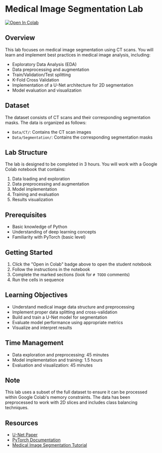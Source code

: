 # Medical Image Segmentation Lab

[![Open In Colab](https://colab.research.google.com/assets/colab-badge.svg)](https://colab.research.google.com/github/Flow_Pinkcc/blob/main/teacher_version.ipynb)

## Overview
This lab focuses on medical image segmentation using CT scans. You will learn and implement best practices in medical image analysis, including:
- Exploratory Data Analysis (EDA)
- Data preprocessing and augmentation
- Train/Validation/Test splitting
- K-Fold Cross Validation
- Implementation of a U-Net architecture for 2D segmentation
- Model evaluation and visualization

## Dataset
The dataset consists of CT scans and their corresponding segmentation masks. The data is organized as follows:
- `Data/CT/`: Contains the CT scan images
- `Data/Segmentation/`: Contains the corresponding segmentation masks

## Lab Structure
The lab is designed to be completed in 3 hours. You will work with a Google Colab notebook that contains:
1. Data loading and exploration
2. Data preprocessing and augmentation
3. Model implementation
4. Training and evaluation
5. Results visualization

## Prerequisites
- Basic knowledge of Python
- Understanding of deep learning concepts
- Familiarity with PyTorch (basic level)

## Getting Started
1. Click the "Open in Colab" badge above to open the student notebook
2. Follow the instructions in the notebook
3. Complete the marked sections (look for `# TODO` comments)
4. Run the cells in sequence

## Learning Objectives
- Understand medical image data structure and preprocessing
- Implement proper data splitting and cross-validation
- Build and train a U-Net model for segmentation
- Evaluate model performance using appropriate metrics
- Visualize and interpret results

## Time Management
- Data exploration and preprocessing: 45 minutes
- Model implementation and training: 1.5 hours
- Evaluation and visualization: 45 minutes

## Note
This lab uses a subset of the full dataset to ensure it can be processed within Google Colab's memory constraints. The data has been preprocessed to work with 2D slices and includes class balancing techniques.

## Resources
- [U-Net Paper](https://arxiv.org/abs/1505.04597)
- [PyTorch Documentation](https://pytorch.org/docs/stable/index.html)
- [Medical Image Segmentation Tutorial](https://www.kaggle.com/code/iezepov/fast-ai-2018-lesson-3-notes) 
